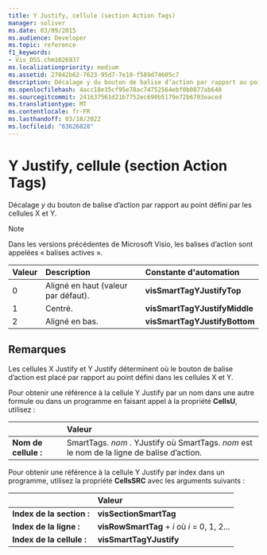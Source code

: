 ```yaml
---
title: Y Justify, cellule (section Action Tags)
manager: soliver
ms.date: 03/09/2015
ms.audience: Developer
ms.topic: reference
f1_keywords:
- Vis_DSS.chm1026937
ms.localizationpriority: medium
ms.assetid: 27042b62-7623-95d7-7e10-f589d74605c7
description: Décalage y du bouton de balise d’action par rapport au point défini par les cellules X et Y.
ms.openlocfilehash: 4acc18e35cf95e78ac74752564ebf0b0877ab648
ms.sourcegitcommit: 241637561d21b7752ec690b5179e72b6703eaced
ms.translationtype: MT
ms.contentlocale: fr-FR
ms.lasthandoff: 03/18/2022
ms.locfileid: "63626828"
---
```

# <a name="y-justify-cell-action-tags-section"></a>Y Justify, cellule (section Action Tags)

Décalage *y*  du bouton de balise d’action par rapport au point défini par les cellules X et Y.
  
> [!NOTE]
> Dans les versions précédentes de Microsoft Visio, les balises d’action sont appelées « balises actives ».
  
|**Valeur**|**Description**|**Constante d'automation**|
|:-----|:-----|:-----|
| 0  <br/> | Aligné en haut (valeur par défaut). |**visSmartTagYJustifyTop** <br/> |
| 1  <br/> | Centré. |**visSmartTagYJustifyMiddle** <br/> |
| 2  <br/> | Aligné en bas. |**visSmartTagYJustifyBottom** <br/> |

## <a name="remarks"></a>Remarques

Les cellules X Justify et Y Justify déterminent où le bouton de balise d’action est placé par rapport au point défini dans les cellules X et Y.
  
Pour obtenir une référence à la cellule Y Justify par un nom dans une autre formule ou dans un programme en faisant appel à la propriété **CellsU**, utilisez :
  
||Valeur |
|:-----|:-----|
| **Nom de cellule :**  <br/> | SmartTags. *nom* . YJustify où SmartTags. *nom* est le nom de la ligne de balise d’action.  <br/> |

Pour obtenir une référence à la cellule Y Justify par index dans un programme, utilisez la propriété **CellsSRC** avec les arguments suivants :
  
||Valeur |
|:-----|:-----|
| **Index de la section :**  <br/> |**visSectionSmartTag** <br/> |
| **Index de la ligne :**  <br/> |**visRowSmartTag** +   *i* où *i* = 0, 1, 2... |
| **Index de la cellule :**  <br/> |**visSmartTagYJustify** <br/> |
